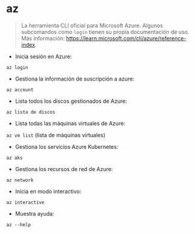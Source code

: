 # az

> La herramienta CLI oficial para Microsoft Azure.
> Algunos subcomandos como `login` tienen su propia documentación de uso.
> Más información: <https://learn.microsoft.com/cli/azure/reference-index>.

- Inicia sesión en Azure:

`az login`

- Gestiona la información de suscripción a azure:

`az account`

- Lista todos los discos gestionados de Azure:

`az lista de discos`

- Lista todas las máquinas virtuales de Azure:

`az vm list` (lista de máquinas virtuales)

- Gestiona los servicios Azure Kubernetes:

`az aks`

- Gestiona los recursos de red de Azure:

`az network`

- Inicia en modo interactivo:

`az interactive`

- Muestra ayuda:

`az --help`
